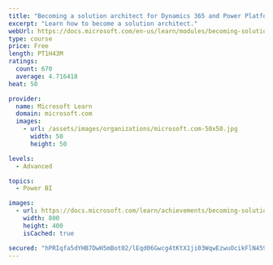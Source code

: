 ```yaml
---
title: "Becoming a solution architect for Dynamics 365 and Power Platform"
excerpt: "Learn how to become a solution architect."
webUrl: https://docs.microsoft.com/en-us/learn/modules/becoming-solution-architect/
type: course
price: Free
length: PT1H43M
ratings:
  count: 670
  average: 4.716418
heat: 50

provider:
  name: Microsoft Learn
  domain: microsoft.com
  images:
    - url: /assets/images/organizations/microsoft.com-50x50.jpg
      width: 50
      height: 50

levels:
  - Advanced

topics:
  - Power BI

images:
  - url: https://docs.microsoft.com/learn/achievements/becoming-solution-architect-social.png
    width: 800
    height: 400
    isCached: true

secured: "hPRIqfa5dYHB7DwH5mBot02/lEqd06Gwcg4tKtX1ji03WqwEzwuOcikFlN459pvPK7x6JDPJCZdGIxe7TlGV+nK0fBfyrFgTRvUzLp5sw/HuQxUZOwU/P1Jw99NwJzqt4SRdDYIVLeR9TbYpzWZ4N7N+7TIbTwCKlaB9LfyY/cRpG9AaS1It7a8/rNC2sKAchlQwyvmw7BM8vuum28TyvRNegj++x1CJ1I6cGcGbVvyDbaaRRKtQmhFJc3KNWhr0D2gEPQZsSjhEG4MSZJZdcl+xc0s5vcUgXmecY/7GDB9z6gDEnwmjSVrNG92Nd6czuYCTWG6eeyMcZvSU39sTg4DZq3hvH+0o8Aj2nru+DsonrQg+9vZeUhOzntXSATJ/s+JVfQcuC4zL30P+JD+CmPQ031sBJnrNM1Rt0uEmkKk=;H3EshCKjadLg9Oydh5SOVA=="
---
```


